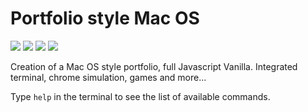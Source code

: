# Portfolio style Mac OS

![](https://img.shields.io/badge/Style-HTML-informational?style=flat&logo=html5&logoColor=white&color=df4c26)
![](https://img.shields.io/badge/Style-CSS-informational?style=flat&logo=css3&logoColor=white&color=254bdd)
![](https://img.shields.io/badge/Style-Sass-informational?style=flat&logo=Sass&logoColor=white&color=c76395)
![](https://img.shields.io/badge/Code-JavaScript-informational?style=flat&logo=JavaScript&logoColor=white&color=f3df49)

Creation of a Mac OS style portfolio, full Javascript Vanilla. Integrated terminal, chrome simulation, games and more...

Type `help` in the terminal to see the list of available commands.
